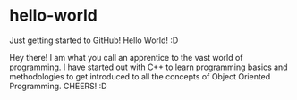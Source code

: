 # hello-world
Just getting started to GitHub! Hello World! :D

Hey there! I am what you call an apprentice to the vast world of programming. I have started out with C++ to learn programming basics and methodologies to get introduced to all the concepts of Object Oriented Programming. CHEERS! :D
